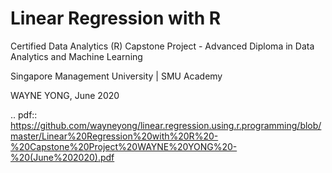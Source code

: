 # Linear Regression with R
Certified Data Analytics (R) Capstone Project - Advanced Diploma in Data Analytics and Machine Learning

Singapore Management University | SMU Academy

WAYNE YONG, June 2020

.. pdf:: https://github.com/wayneyong/linear.regression.using.r.programming/blob/master/Linear%20Regression%20with%20R%20-%20Capstone%20Project%20WAYNE%20YONG%20-%20(June%202020).pdf
